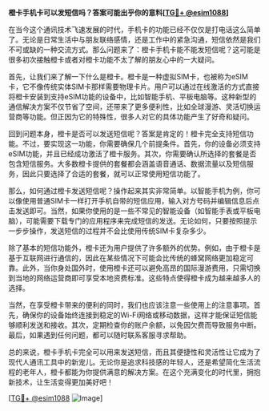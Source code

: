 **橙卡手机卡可以发短信吗？答案可能出乎你的意料[[TG💪+ @esim1088](https://t.me/s/esim1088)]**

在当今这个通讯技术飞速发展的时代，手机卡的功能已经不仅仅是打电话这么简单了。无论是日常生活中与朋友联络感情，还是工作中的紧急沟通，短信依然是我们不可或缺的一种交流方式。那么问题来了：橙卡手机卡能不能发短信呢？这可能是很多初次接触橙卡或者对橙卡功能不太了解的朋友心中的一大疑问。

首先，让我们来了解一下什么是橙卡。橙卡是一种虚拟SIM卡，也被称为eSIM卡，它不像传统实体SIM卡那样需要物理卡片。用户可以通过在线激活的方式直接将橙卡安装到支持eSIM功能的设备中，比如智能手机、平板电脑等。这种新型的通信解决方案不仅节省了空间，还带来了更多便利性，比如全球漫游、灵活切换运营商等功能。但正因为它的特殊性，很多人对它的具体功能产生了好奇和疑问。

回到问题本身，橙卡是否可以发送短信呢？答案是肯定的！橙卡完全支持短信功能。不过，要实现这一功能，你需要确保几个前提条件。首先，你的设备必须支持eSIM功能，并且已经成功激活了橙卡服务。其次，你需要确认所选择的套餐是否包含短信服务。大多数橙卡提供的套餐都会涵盖语音通话、数据流量以及短信服务，因此只要选择了合适的套餐，就可以正常使用短信功能了。

那么，如何通过橙卡发送短信呢？操作起来其实非常简单。以智能手机为例，你可以像使用普通SIM卡一样打开手机自带的短信应用，输入对方号码并编辑信息后点击发送即可。当然，如果你使用的是一些不常见的智能设备（如智能手表或平板电脑），可能需要下载专门的应用程序来完成短信的发送。无论如何，只要按照提示一步步操作，发送短信的过程并不会比使用传统SIM卡复杂多少。

除了基本的短信功能外，橙卡还为用户提供了许多额外的优势。例如，由于橙卡是基于互联网进行通信的，因此在某些情况下可能会比传统的蜂窝网络更加稳定可靠。此外，当你身处国外时，使用橙卡还可以避免高昂的国际漫游费用，只需切换到当地的网络运营商即可享受本地资费标准。这些特点使得橙卡成为越来越多人的选择。

当然，在享受橙卡带来的便利的同时，我们也应该注意一些使用上的注意事项。首先，确保你的设备始终连接到稳定的Wi-Fi网络或移动数据，这样才能保证短信能够顺利发送和接收。其次，定期检查你的账户余额，以免因欠费而导致服务中断。最后，如果遇到任何问题，都可以随时联系客服寻求帮助。

总的来说，橙卡手机卡完全可以用来发送短信，而且其便捷性和灵活性让它成为了现代人通讯工具中的新宠儿。无论你是追求科技感的年轻人，还是希望简化生活流程的老年人，橙卡都能为你提供满意的解决方案。在这个充满变化的时代里，拥抱新技术，让生活变得更加美好吧！

[[TG💪+ @esim1088](https://t.me/s/esim1088) ![Image](https://i.postimg.cc/4NQfJmqS/Snipaste-2025-05-13-00-14-12.png)]